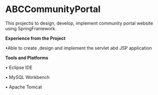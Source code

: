 # ABCCommunityPortal

This projectis to  design, develop, implement community portal website using SpringFramework.

**Experience from the Project**

•Able to create ,design and implement the servlet abd JSP application


**Tools and Platforms**

• Eclipse IDE

• MySQL Workbench

• Apache Tomcat
